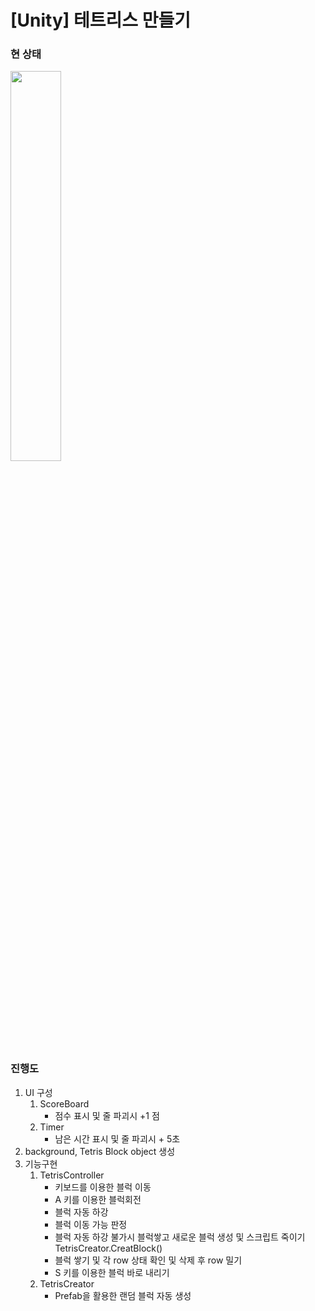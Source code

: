 # [Unity] 테트리스 만들기
### 현 상태

<img src="https://user-images.githubusercontent.com/22341383/126055264-1def18c0-5e15-496f-8df5-79b21d70c50c.gif" width="40%">

### 진행도
1. UI 구성
    1) ScoreBoard
        - 점수 표시 및 줄 파괴시 +1 점
    2) Timer
        - 남은 시간 표시 및 줄 파괴시 + 5초
3. background, Tetris Block object 생성
4. 기능구현  
    1) TetrisController
        - 키보드를 이용한 블럭 이동
        - A 키를 이용한 블럭회전
        - 블럭 자동 하강
        - 블럭 이동 가능 판정
        - 블럭 자동 하강 불가시 블럭쌓고 새로운 블럭 생성 및 스크립트 죽이기 TetrisCreator.CreatBlock()
        - 블럭 쌓기 및 각 row 상태 확인 및 삭제 후 row 밀기
        - S 키를 이용한 블럭 바로 내리기
    2) TetrisCreator
        - Prefab을 활용한 랜덤 블럭 자동 생성

